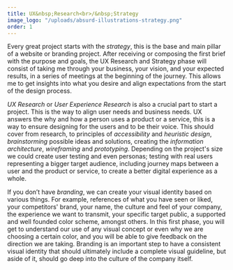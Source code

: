 ```yaml
---
title: UX&nbsp;Research<br>/&nbsp;Strategy
image_logo: "/uploads/absurd-illustrations-strategy.png"
order: 1
---
```


Every great project starts with the <em class="text-ultra-light text-italic text-aqua">strategy</em>, this is the base and main pillar of a website or branding project. After receiving or composing the first brief with the purpose and goals, the UX Research and Strategy phase will consist of taking me through your business, your vision, and your expected results, in a series of meetings at the beginning of the journey. This allows me to get insights into what you desire and align expectations from the start of the design process.

<em class="text-ultra-light text-italic text-aqua">UX Research</em> or <em class="text-ultra-light text-italic text-aqua">User Experience Research</em> is also a crucial part to start a project. This is the way to align user needs and business needs. UX answers the why and how a person uses a product or a service, this is a way to ensure designing for the users and to be their voice. This should cover from research, to principles of <em class="text-ultra-light text-italic text-aqua">accessibility</em> and <em class="text-ultra-light text-italic text-aqua">heuristic design</em>, <em class="text-ultra-light text-italic text-aqua">brainstorming</em> possible ideas and solutions, creating the <em class="text-ultra-light text-italic text-aqua">information architecture</em>, <em class="text-ultra-light text-italic text-aqua">wireframing</em> and <em class="text-ultra-light text-italic text-aqua">prototyping</em>. Depending on the project's size we could create user testing and even personas; testing with real users representing a bigger target audience, including journey maps between a user and the product or service, to create a better digital experience as a whole.

If you don’t have <em class="text-ultra-light text-italic text-aqua">branding</em>, we can create your visual identity based on various things. For example, references of what you have seen or liked, your competitors' brand, your name, the culture and feel of your company, the experience we want to transmit, your specific target public, a supported<!--researched--> and well founded color scheme, amongst others. In this first phase, you will get to understand our use of any visual concept or even why we are choosing a certain color, and you will be able to give feedback on the direction we are taking. Branding is an important step to have a consistent visual identity that should ultimately include a complete visual guideline, but aside of it, should go deep into the culture of the company itself.

<!--.................................

Everything starts with the strategy, this is the base and main part of a website project or a branding project. This will consist in talking about it and knowing more about your business and your expected results. This will be set up as one or a series of reunions or chats at the beginning of the work, to align expectations and be sure to get enough insight so that everything is clear to start with a design.

If you don't have a branding we can create your visual identity based on many things: For example references of what you have seen or liked, your competition's brands, your name, the culture of your company or the feel. You will understand why we'll use a certain visual concept or even a certain color, and will be able to give me any feedback on anything. Branding can make the design phase take longer, so that we can get to a succesful result.--> <!--It can also imply contracting a second designer depending on your choise.-->